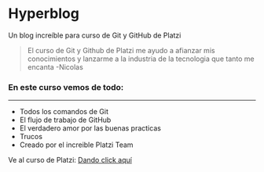 # Hyperblog
Un blog increíble para curso de Git y GitHub de Platzi
> El curso de Git y Github de Platzi me ayudo a afianzar mis conocimientos y lanzarme a la industria de la tecnologia que tanto me encanta
> -Nicolas

### En este curso vemos de todo:
---
* Todos los comandos de Git
* El flujo de trabajo de GitHub
* El verdadero amor por las buenas practicas
* Trucos 
* Creado por el increible Platzi Team

Ve al curso de Platzi: [Dando click aquí](https://platzi.com/cursos/git-github/)
